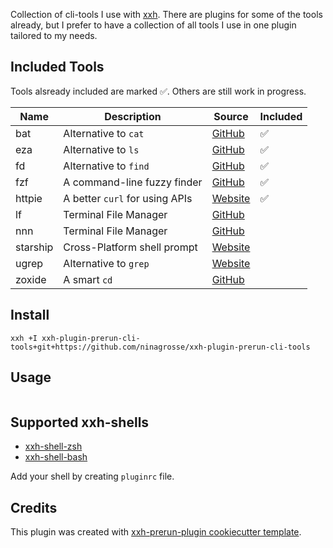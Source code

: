 Collection of cli-tools I use with [xxh](https://github.com/xxh/xxh). There are plugins for some of the tools already, but I prefer to have a collection of all tools I use in one plugin tailored to my needs. <!-- Use in conjunction with ninagrosse/xxh-plugin-zsh and ninagrosse/xxh-plugin-prerun-dotfiles to have some handy aliases as well as preconfigured settings and oh-my-zsh plugins. -->

## Included Tools

Tools alsready included are marked ✅. Others are still work in progress.

| Name      | Description                           | Source                                               | Included |
| --------- | ------------------------------------- | -----------------------------------------------------| -------- |
| bat       | Alternative to `cat`                  | [GitHub](https://github.com/sharkdp/bat)             | ✅      |
| eza       | Alternative to `ls`                   | [GitHub](https://github.com/eza-community/eza)       | ✅      |
| fd        | Alternative to `find`                 | [GitHub](https://github.com/sharkdp/fd)              | ✅      |
| fzf       | A command-line fuzzy finder           | [GitHub](https://github.com/junegunn/fzf)            | ✅      |
| httpie    | A better `curl` for using APIs        | [Website](https://httpie.io/docs/cli/installation)   | ✅      |
| lf        | Terminal File Manager                 | [GitHub](https://github.com/gokcehan/lf)             |          |
| nnn       | Terminal File Manager                 | [GitHub](https://github.com/jarun/nnn)               |          |
| starship  | Cross-Platform shell prompt           | [Website](https://starship.rs/guide/)                |          |
| ugrep     | Alternative to `grep`                 | [Website](https://ugrep.com/)                        |          |
| zoxide    | A smart `cd`                          | [GitHub](https://github.com/ajeetdsouza/zoxide)      |          |

## Install
```shell
xxh +I xxh-plugin-prerun-cli-tools+git+https://github.com/ninagrosse/xxh-plugin-prerun-cli-tools
```

## Usage
```shell
```

## Supported xxh-shells

* [xxh-shell-zsh](https://github.com/xxh/xxh-shell-zsh)
* [xxh-shell-bash](https://github.com/xxh/xxh-shell-bash)

Add your shell by creating `pluginrc` file.

## Credits

This plugin was created with [xxh-prerun-plugin cookiecutter template](https://github.com/xxh/cookiecutter-xxh-plugin-prerun).
